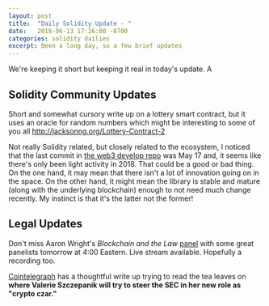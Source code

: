 ```yaml
---
layout: post
title:  "Daily Solidity Update - "
date:   2018-06-13 17:26:00 -0700
categories: solidity dailies
excerpt: Been a long day, so a few brief updates
---
```


We're keeping it short but keeping it real in today's update. A

## Solidity Community Updates

Short and somewhat cursory write up on a lottery smart contract, but it uses an oracle for random numbers which might be interesting to some of you all http://jacksonng.org/Lottery-Contract-2

Not really Solidity related, but closely related to the ecosystem, I noticed that the last commit in [the web3 develop repo](https://github.com/ethereum/web3.js/commits/develop) was May 17 and, it seems like there's only been light activity in 2018. That could be a good or bad thing. On the one hand, it may mean that there isn't a lot of innovation going on in the space. On the other hand, it might mean the library is stable and mature (along with the underlying blockchain) enough to not need much change recently. My instinct is that it's the latter not the former!

## Legal Updates

Don't miss Aaron Wright's *Blockchain and the Law* [panel](https://cardozo.yu.edu/events/blockchain-and-law-path-forward-responsible-blockchain-sector) with some great panelists tomorrow at 4:00 Eastern. Live stream available. Hopefully a recording too.

[Cointelegraph](https://cointelegraph.com/news/what-do-we-know-about-valerie-szczepanik-the-first-crypto-czar) has a thoughtful write up trying to read the tea leaves on **where Valerie Szczepanik will try to steer the SEC in her new role as "crypto czar."**
